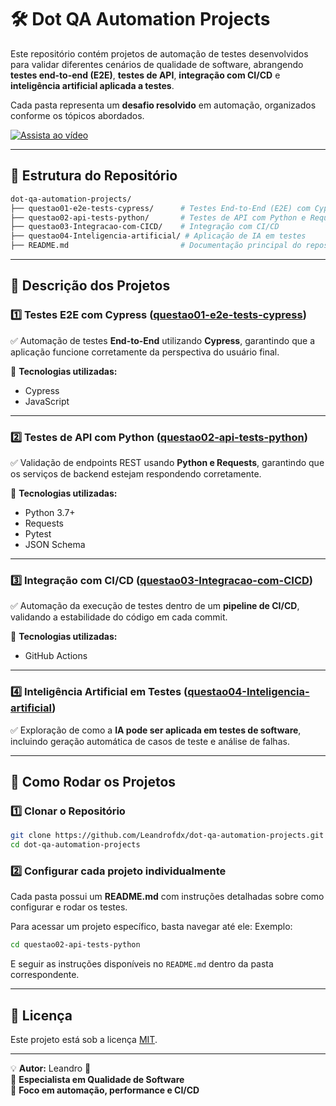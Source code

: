 # 🛠 Dot QA Automation Projects  

Este repositório contém projetos de automação de testes desenvolvidos para validar diferentes cenários de qualidade de software, abrangendo **testes end-to-end (E2E)**, **testes de API**, **integração com CI/CD** e **inteligência artificial aplicada a testes**.

Cada pasta representa um **desafio resolvido** em automação, organizados conforme os tópicos abordados.  


[![Assista ao vídeo](thumbnail.gif)](https://youtu.be/_wuphae7j8I)

---

## 📂 Estrutura do Repositório  

```bash
dot-qa-automation-projects/
├── questao01-e2e-tests-cypress/      # Testes End-to-End (E2E) com Cypress
├── questao02-api-tests-python/       # Testes de API com Python e Requests
├── questao03-Integracao-com-CICD/    # Integração com CI/CD
├── questao04-Inteligencia-artificial/ # Aplicação de IA em testes
├── README.md                         # Documentação principal do repositório
```

---

## 📌 Descrição dos Projetos  

### **1️⃣ Testes E2E com Cypress** ([questao01-e2e-tests-cypress](questao01-e2e-tests-cypress))  
✅ Automação de testes **End-to-End** utilizando **Cypress**, garantindo que a aplicação funcione corretamente da perspectiva do usuário final.

🔹 **Tecnologias utilizadas:**  
- Cypress  
- JavaScript  

---

### **2️⃣ Testes de API com Python** ([questao02-api-tests-python](questao02-api-tests-python))  
✅ Validação de endpoints REST usando **Python e Requests**, garantindo que os serviços de backend estejam respondendo corretamente.

🔹 **Tecnologias utilizadas:**  
- Python 3.7+  
- Requests  
- Pytest  
- JSON Schema  

---

### **3️⃣ Integração com CI/CD** ([questao03-Integracao-com-CICD](questao03-Integracao-com-CICD))  
✅ Automação da execução de testes dentro de um **pipeline de CI/CD**, validando a estabilidade do código em cada commit.

🔹 **Tecnologias utilizadas:**  
- GitHub Actions  

---

### **4️⃣ Inteligência Artificial em Testes** ([questao04-Inteligencia-artificial](questao04-Inteligencia-artificial))  
✅ Exploração de como a **IA pode ser aplicada em testes de software**, incluindo geração automática de casos de teste e análise de falhas.

---

## 🚀 Como Rodar os Projetos  

### **1️⃣ Clonar o Repositório**  

```bash
git clone https://github.com/Leandrofdx/dot-qa-automation-projects.git
cd dot-qa-automation-projects
```

### **2️⃣ Configurar cada projeto individualmente**  

Cada pasta possui um **README.md** com instruções detalhadas sobre como configurar e rodar os testes.  

Para acessar um projeto específico, basta navegar até ele:
Exemplo: 
```bash
cd questao02-api-tests-python
```

E seguir as instruções disponíveis no `README.md` dentro da pasta correspondente.

---

## 📜 Licença  

Este projeto está sob a licença [MIT](LICENSE).  

---

💡 **Autor:** Leandro 🧪  
📌 **Especialista em Qualidade de Software**  
🚀 **Foco em automação, performance e CI/CD**  
